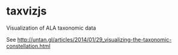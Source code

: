 taxvizjs
========

Visualization of ALA taxonomic data

See http://untan.gl/articles/2014/01/29_visualizing-the-taxonomic-constellation.html
